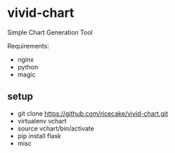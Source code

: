 # vivid-chart
Simple Chart Generation Tool

Requirements:
* nginx
* python
* magic

## setup
* git clone https://github.com/ricecake/vivid-chart.git
* virtualenv vchart
* source vchart/bin/activate
* pip install flask
* misc
